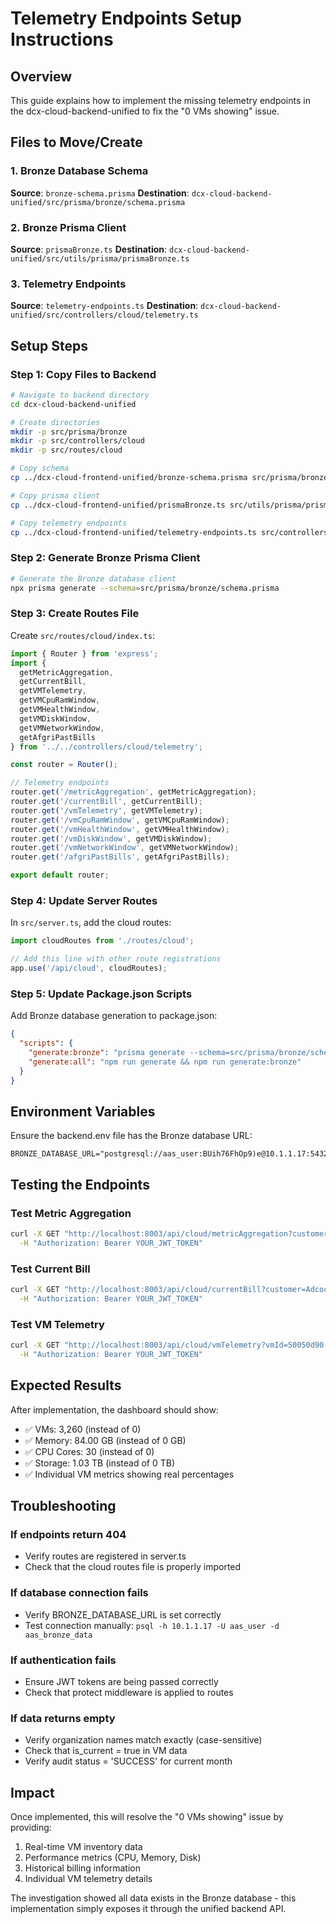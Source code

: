 # Telemetry Endpoints Setup Instructions

## Overview
This guide explains how to implement the missing telemetry endpoints in the dcx-cloud-backend-unified to fix the "0 VMs showing" issue.

## Files to Move/Create

### 1. Bronze Database Schema
**Source**: `bronze-schema.prisma`
**Destination**: `dcx-cloud-backend-unified/src/prisma/bronze/schema.prisma`

### 2. Bronze Prisma Client
**Source**: `prismaBronze.ts`
**Destination**: `dcx-cloud-backend-unified/src/utils/prisma/prismaBronze.ts`

### 3. Telemetry Endpoints
**Source**: `telemetry-endpoints.ts`
**Destination**: `dcx-cloud-backend-unified/src/controllers/cloud/telemetry.ts`

## Setup Steps

### Step 1: Copy Files to Backend
```bash
# Navigate to backend directory
cd dcx-cloud-backend-unified

# Create directories
mkdir -p src/prisma/bronze
mkdir -p src/controllers/cloud
mkdir -p src/routes/cloud

# Copy schema
cp ../dcx-cloud-frontend-unified/bronze-schema.prisma src/prisma/bronze/schema.prisma

# Copy prisma client
cp ../dcx-cloud-frontend-unified/prismaBronze.ts src/utils/prisma/prismaBronze.ts

# Copy telemetry endpoints
cp ../dcx-cloud-frontend-unified/telemetry-endpoints.ts src/controllers/cloud/telemetry.ts
```

### Step 2: Generate Bronze Prisma Client
```bash
# Generate the Bronze database client
npx prisma generate --schema=src/prisma/bronze/schema.prisma
```

### Step 3: Create Routes File
Create `src/routes/cloud/index.ts`:
```typescript
import { Router } from 'express';
import {
  getMetricAggregation,
  getCurrentBill,
  getVMTelemetry,
  getVMCpuRamWindow,
  getVMHealthWindow,
  getVMDiskWindow,
  getVMNetworkWindow,
  getAfgriPastBills
} from '../../controllers/cloud/telemetry';

const router = Router();

// Telemetry endpoints
router.get('/metricAggregation', getMetricAggregation);
router.get('/currentBill', getCurrentBill);
router.get('/vmTelemetry', getVMTelemetry);
router.get('/vmCpuRamWindow', getVMCpuRamWindow);
router.get('/vmHealthWindow', getVMHealthWindow);
router.get('/vmDiskWindow', getVMDiskWindow);
router.get('/vmNetworkWindow', getVMNetworkWindow);
router.get('/afgriPastBills', getAfgriPastBills);

export default router;
```

### Step 4: Update Server Routes
In `src/server.ts`, add the cloud routes:
```typescript
import cloudRoutes from './routes/cloud';

// Add this line with other route registrations
app.use('/api/cloud', cloudRoutes);
```

### Step 5: Update Package.json Scripts
Add Bronze database generation to package.json:
```json
{
  "scripts": {
    "generate:bronze": "prisma generate --schema=src/prisma/bronze/schema.prisma",
    "generate:all": "npm run generate && npm run generate:bronze"
  }
}
```

## Environment Variables
Ensure the backend.env file has the Bronze database URL:
```env
BRONZE_DATABASE_URL="postgresql://aas_user:BUih76FhOp9)e@10.1.1.17:5432/aas_bronze_data"
```

## Testing the Endpoints

### Test Metric Aggregation
```bash
curl -X GET "http://localhost:8003/api/cloud/metricAggregation?customer=Adcock" \
  -H "Authorization: Bearer YOUR_JWT_TOKEN"
```

### Test Current Bill
```bash
curl -X GET "http://localhost:8003/api/cloud/currentBill?customer=Adcock" \
  -H "Authorization: Bearer YOUR_JWT_TOKEN"
```

### Test VM Telemetry
```bash
curl -X GET "http://localhost:8003/api/cloud/vmTelemetry?vmId=50050d90-9f3a-815d-de68-472ea8275cf5" \
  -H "Authorization: Bearer YOUR_JWT_TOKEN"
```

## Expected Results
After implementation, the dashboard should show:
- ✅ VMs: 3,260 (instead of 0)
- ✅ Memory: 84.00 GB (instead of 0 GB)
- ✅ CPU Cores: 30 (instead of 0)
- ✅ Storage: 1.03 TB (instead of 0 TB)
- ✅ Individual VM metrics showing real percentages

## Troubleshooting

### If endpoints return 404
- Verify routes are registered in server.ts
- Check that the cloud routes file is properly imported

### If database connection fails
- Verify BRONZE_DATABASE_URL is set correctly
- Test connection manually: `psql -h 10.1.1.17 -U aas_user -d aas_bronze_data`

### If authentication fails
- Ensure JWT tokens are being passed correctly
- Check that protect middleware is applied to routes

### If data returns empty
- Verify organization names match exactly (case-sensitive)
- Check that is_current = true in VM data
- Verify audit status = 'SUCCESS' for current month

## Impact
Once implemented, this will resolve the "0 VMs showing" issue by providing:
1. Real-time VM inventory data
2. Performance metrics (CPU, Memory, Disk)
3. Historical billing information
4. Individual VM telemetry details

The investigation showed all data exists in the Bronze database - this implementation simply exposes it through the unified backend API.
